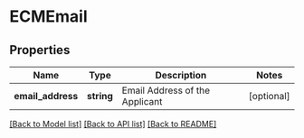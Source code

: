 # ECMEmail

## Properties
Name | Type | Description | Notes
------------ | ------------- | ------------- | -------------
**email_address** | **string** | Email Address of the Applicant | [optional] 

[[Back to Model list]](../../README.md#documentation-for-models) [[Back to API list]](../../README.md#documentation-for-api-endpoints) [[Back to README]](../../README.md)

